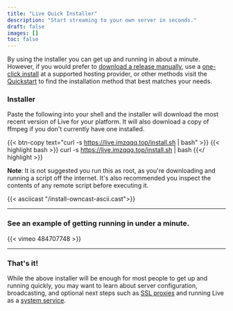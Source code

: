 ```yaml
---
title: "Live Quick Installer"
description: "Start streaming to your own server in seconds."
draft: false
images: []
toc: false
---
```


By using the installer you can get up and running in about a minute. However, if you would prefer to [download a release manually](/quickstart/manual), use a [one-click install](/quickstart/providers) at a supported hosting provider, or other methods visit the [Quickstart](/quickstart) to find the installation method that best matches your needs.

### Installer

Paste the following into your shell and the installer will download the most recent version of Live for your platform.
It will also download a copy of ffmpeg if you don't currently have one installed.

{{< btn-copy text="curl -s https://live.imzqqq.top/install.sh | bash" >}}
{{< highlight bash >}}
curl -s https://live.imzqqq.top/install.sh | bash
{{</ highlight >}}

**Note**: It is not suggested you run this as root, as you're downloading and running a script off the internet. It's also recommended you inspect the contents of any remote script before executing it.

{{< asciicast "/install-owncast-ascii.cast">}}

---

### See an example of getting running in under a minute.

{{< vimeo 484707748 >}}

---

### That's it!

While the above installer will be enough for most people to get up and running quickly, you may want to learn about server configuration, broadcasting, and optional next steps such as [SSL proxies](/docs/sslproxies) and running Live as a [system service](/docs/systemservice/).
